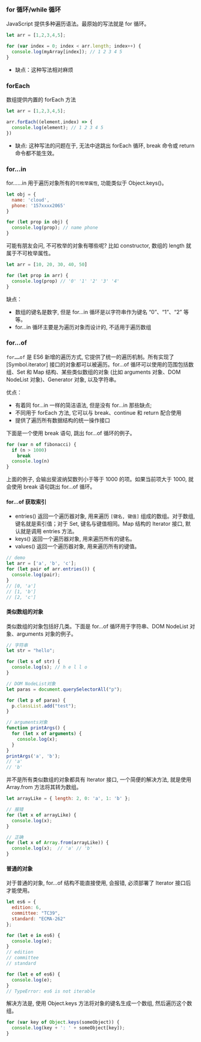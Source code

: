 ### for 循环/while 循环

JavaScript 提供多种遍历语法。最原始的写法就是 for 循环。

```js
let arr = [1,2,3,4,5];

for (var index = 0; index < arr.length; index++) {
  console.log(myArray[index]); // 1 2 3 4 5
}
```

* 缺点：这种写法相对麻烦

### forEach

数组提供内置的 forEach 方法

```js
let arr = [1,2,3,4,5];

arr.forEach((element,index) => {
  console.log(element); // 1 2 3 4 5
})
```

* 缺点: 这种写法的问题在于, 无法中途跳出 forEach 循环, break 命令或 return 命令都不能生效。

### for...in

for……in 用于遍历对象所有的`可枚举属性`, 功能类似于 Object.keys()。

```js
let obj = {
  name: 'cloud',
  phone: '157xxxx2065'
}

for (let prop in obj) {
  console.log(prop); // name phone
}
```

可能有朋友会问, 不可枚举的对象有哪些呢? 比如 constructor, 数组的 length 就属于不可枚举属性。

```js
let arr = [10, 20, 30, 40, 50]

for (let prop in arr) {
  console.log(prop) // '0' '1' '2' '3' '4'
}
```

缺点：

* 数组的键名是数字, 但是 for...in 循环是以字符串作为键名 “0”、“1”、“2” 等等。
* for...in 循环主要是为遍历对象而设计的, 不适用于遍历数组

### for...of

`for……of` 是 ES6 新增的遍历方式, 它提供了统一的遍历机制。所有实现了 [Symbol.iterator] 接口的对象都可以被遍历。for...of 循环可以使用的范围包括数组、Set 和 Map 结构、某些类似数组的对象 (比如 arguments 对象、DOM NodeList 对象)、Generator 对象, 以及字符串。

优点：

* 有着同 for...in 一样的简洁语法, 但是没有 for...in 那些缺点;
* 不同用于 forEach 方法, 它可以与 break、continue 和 return 配合使用
* 提供了遍历所有数据结构的统一操作接口

下面是一个使用 break 语句, 跳出 for...of 循环的例子。

```js
for (var n of fibonacci) {
  if (n > 1000)
    break
  console.log(n)
}
```

上面的例子, 会输出斐波纳契数列小于等于 1000 的项。如果当前项大于 1000, 就会使用 break 语句跳出 for...of 循环。

#### for...of 获取索引

* entries() 返回一个遍历器对象, 用来遍历 `[键名, 键值]` 组成的数组。对于数组, 键名就是索引值；对于 Set, 键名与键值相同。Map 结构的 Iterator 接口, 默认就是调用 entries 方法。
* keys() 返回一个遍历器对象, 用来遍历所有的键名。
* values() 返回一个遍历器对象, 用来遍历所有的键值。

```js
// demo
let arr = ['a', 'b', 'c'];
for (let pair of arr.entries()) {
  console.log(pair);
}
// [0, 'a']
// [1, 'b']
// [2, 'c']
```

#### 类似数组的对象

类似数组的对象包括好几类。下面是 for...of 循环用于字符串、DOM NodeList 对象、arguments 对象的例子。

```js
// 字符串
let str = "hello";

for (let s of str) {
  console.log(s); // h e l l o
}

// DOM NodeList对象
let paras = document.querySelectorAll("p");

for (let p of paras) {
  p.classList.add("test");
}

// arguments对象
function printArgs() {
  for (let x of arguments) {
    console.log(x);
  }
}
printArgs('a', 'b');
// 'a'
// 'b'
```

并不是所有类似数组的对象都具有 Iterator 接口, 一个简便的解决方法, 就是使用 Array.from 方法将其转为数组。

```js
let arrayLike = { length: 2, 0: 'a', 1: 'b' };

// 报错
for (let x of arrayLike) {
  console.log(x);
}

// 正确
for (let x of Array.from(arrayLike)) {
  console.log(x);  // 'a' // 'b'
}
```

#### 普通的对象

对于普通的对象, for...of 结构不能直接使用, 会报错, 必须部署了 Iterator 接口后才能使用。

```js
let es6 = {
  edition: 6,
  committee: "TC39",
  standard: "ECMA-262"
};

for (let e in es6) {
  console.log(e);
}
// edition
// committee
// standard

for (let e of es6) {
  console.log(e);
}
// TypeError: es6 is not iterable
```

解决方法是, 使用 Object.keys 方法将对象的键名生成一个数组, 然后遍历这个数组。

```js
for (var key of Object.keys(someObject)) {
  console.log(key + ': ' + someObject[key]);
}
```